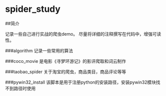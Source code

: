 # spider_study

##简介

记录一些自己进行实战的爬虫demo。
尽量将详细的注释撰写在代码中，增强可读性。


###algorithm
   记录一些常用的算法

###coco_movie
   是电影《寻梦环游记》的影评爬取和词云制作

###taobao_spider
   关于淘宝的爬虫，商品类目，商品评论等等


###pywin32_install
   该脚本是用于注册python的安装路径，安装pywin32模块找不到路径时使用